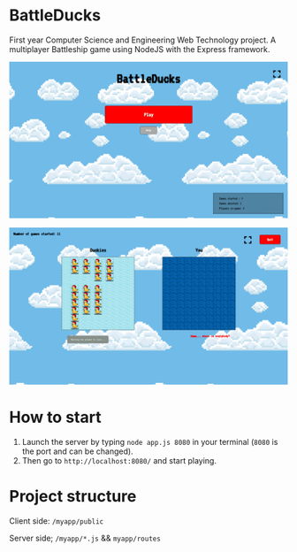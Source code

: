 # BattleDucks
First year Computer Science and Engineering Web Technology project.
A multiplayer Battleship game using NodeJS with the Express framework.  

![Splash screen](images/splash.png)

![Game setup](images/game.png)

# How to start
1. Launch the server by typing `node app.js 8080` in your terminal 
(`8080` is the port and can be changed).
2. Then go to `http://localhost:8080/` and start playing.

# Project structure
Client side: `/myapp/public`

Server side; `/myapp/*.js` && `myapp/routes`
